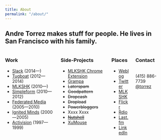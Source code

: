```yaml
---
title: About
permalink: "/about/"
---
```


<h2><strong>Andre Torrez</strong> makes stuff for people. He lives in San Francisco with his family.</h2>

<div class="columns">

  <div class="column half">
    <h3>Work</h3>
    <ul>
      <li><a href="https://slack.com/">Slack</a> (2014&#8212;)</li>
      <li><a href="http://tugboatyards.com">Tugboat</a> (2012&#8212;2014)</li>
      <li><a href="http://mlkshk.com/">MLKSHK</a> (2010&#8212;)</li>
      <li><a href="http://simpleform.com/">Simpleform</a> (2010&#8212;2012)</li>
      <li><a href="http://federatedmedia.net/">Federated Media</a> (2005&#8212;2010)</li>
      <li><a href="http://ignitedla.com">Ignited Minds</a> (2000&#8212;2005)</li>
      <li><a href="http://activision.com">Activision</a> (1997&#8212;1999)</li>
    </ul>
  </div>

  <div class="column half">
    <h3>Side-Projects</h3>
    <ul>
      <li><a href="https://github.com/torrez/mlkshk.chrome">MLKSHK Chrome Extension</a></li>
      <li><a href="https://github.com/torrez/grampa">Grampa</a></li>
      <li><s>Laterspam</s></li>
      <li><s>Goodpattern</s></li>
      <li><s>Dropcash</s></li>
      <li><s>Dropload</s></li>
      <li><s>Powerbloggers</s></li>
      <li>Xxxx Xxxx <!-- lol nope! --></li>
      <li><s><a href="http://kottke.org/02/02/nutshell-from-mr-torrez-is">Nutshell</a></s></li>
      <li><a href="/static/files/XuMouse.zip">XuMouse</a></li>
    </ul>
  </div>

  <div class="column half">
    <h3>Places</h3>
    <ul>
      <li><a href="http://notes.torrez.org">Weblog</a></li>
      <li><a href="http://twitter.com/torrez">Twitter</a></li>
      <li><a href="http://mlkshk.com/user/andre">MLKSHK</a></li>
      <li><a href="http://flickr.com/photos/torrez">Flickr</a></li>
      <li><a href="http://www.rdio.com/people/andre/">Rdio</a></li>
      <li><a href="http://www.last.fm/user/torrez">Last.fm</a></li>
      <li><a href="http://linkedin.com/in/torrez">LinkedIn</a></li>
    </ul>
  </div>

  <div class="column half">
    <h3>Contact</h3>
    <script>
    var x="function f(x){var i,o=\"\",ol=x.length,l=ol;while(x.charCodeAt(l/13)!" +
    "=51){try{x+=x;l+=l;}catch(e){}}for(i=l-1;i>=0;i--){o+=x.charAt(i);}return o" +
    ".substr(0,ol);}f(\")89,\\\",%(8-3j&;bqnP600\\\\730\\\\n\\\\400\\\\330\\\\60" +
    "0\\\\0310\\\\630\\\\610\\\\600\\\\700\\\\Z@<|000\\\\g=: ;$nn620\\\\/4+l:[NH" +
    "WBtWBJBK220\\\\IPNI771\\\\q8D+rwbf,k4$,ll030\\\\710\\\\020\\\\500\\\\200\\\\"+
    "]500\\\\100\\\\010\\\\600\\\\430\\\\400\\\\n\\\\700\\\\\\\"(f};o nruter};))" +
    "++y(^)i(tAedoCrahc.x(edoCrahCmorf.gnirtS=+o;721=%y;++y)89<i(fi{)++i;l<i;0=i" +
    "(rof;htgnel.x=l,\\\"\\\"=o,i rav{)y,x(f noitcnuf\")"                         ;
    while(x=eval(x));
    </script><br>
    (415) 886-7739<br>
    <a href="http://twitter.com/?status=@torrez+">@torrez</a>
  </div>

</div>

